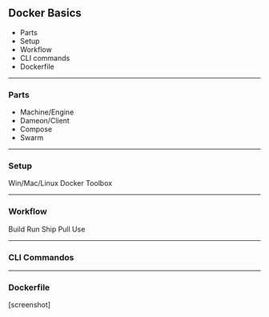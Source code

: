 
## Docker Basics

* Parts
* Setup
* Workflow
* CLI commands
* Dockerfile

----

### Parts

* Machine/Engine
* Dameon/Client
* Compose
* Swarm

----

### Setup 

Win/Mac/Linux
Docker Toolbox

---

### Workflow

Build
Run
Ship
Pull
Use

---

### CLI Commandos


---

### Dockerfile

[screenshot]
